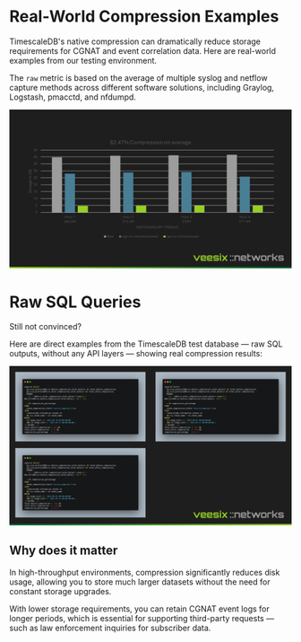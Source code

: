 # Real-World Compression Examples

TimescaleDB's native compression can dramatically reduce storage requirements for CGNAT and event correlation data. Here are real-world examples from our testing environment.

The `raw` metric is based on the average of multiple syslog and netflow capture methods across different software solutions, including Graylog, Logstash, pmacctd, and nfdumpd.

![Compression Stats](./img/cgn_ec_compression_hour_examples.png)

# Raw SQL Queries

Still not convinced?

Here are direct examples from the TimescaleDB test database — raw SQL outputs, without any API layers — showing real compression results:

![Raw SQL Examples](./img/cgn_ec_compression_examples.png)

## Why does it matter

In high-throughput environments, compression significantly reduces disk usage, allowing you to store much larger datasets without the need for constant storage upgrades.

With lower storage requirements, you can retain CGNAT event logs for longer periods, which is essential for supporting third-party requests — such as law enforcement inquiries for subscriber data.